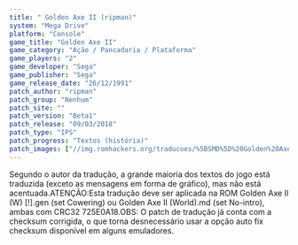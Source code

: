 ```yaml
---
title: " Golden Axe II (ripman)"
system: "Mega Drive"
platform: "Console"
game_title: "Golden Axe II"
game_category: "Ação / Pancadaria / Plataforma"
game_players: "2"
game_developer: "Sega"
game_publisher: "Sega"
game_release_date: "26/12/1991"
patch_author: "ripman"
patch_group: "Nenhum"
patch_site: ""
patch_version: "Beta1"
patch_release: "09/03/2018"
patch_type: "IPS"
patch_progress: "Textos (história)"
patch_images: ["//img.romhackers.org/traducoes/%5BSMD%5D%20Golden%20Axe%20II%20-%20ripman%20-%201.png","//img.romhackers.org/traducoes/%5BSMD%5D%20Golden%20Axe%20II%20-%20ripman%20-%202.png","//img.romhackers.org/traducoes/%5BSMD%5D%20Golden%20Axe%20II%20-%20ripman%20-%203.png"]
---
```

Segundo o autor da tradução, a grande maioria dos textos do jogo está traduzida (exceto as mensagens em forma de gráfico), mas não está acentuada.ATENÇÃO:Esta tradução deve ser aplicada na ROM Golden Axe II (W) [!].gen (set Cowering) ou Golden Axe II (World).md (set No-intro), ambas com CRC32 725E0A18.OBS: O patch de tradução já conta com a checksum corrigida, o que torna desnecessário usar a opção auto fix checksum disponível em alguns emuladores.
